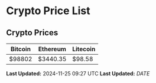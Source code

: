 # Crypto Price List

## Crypto Prices
| Bitcoin | Ethereum | Litecoin |
| ------- | -------- | -------- |
| $98802 | $3440.35 | $98.58 |
**Last Updated:** 2024-11-25 09:27 UTC
**Last Updated:** $DATE$
